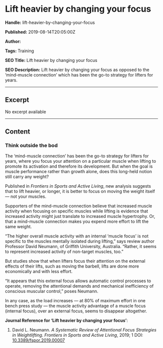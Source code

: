 # Lift heavier by changing your focus

**Handle:** lift-heavier-by-changing-your-focus

**Published:** 2019-08-14T20:05:00Z

**Author:**  

**Tags:** Training

**SEO Title:** Lift heavier by changing your focus

**SEO Description:** Lift heavier by changing your focus as opposed to the ‘mind-muscle connection’ which has been the go-to strategy for lifters for years.

---

## Excerpt

No excerpt available

---

## Content

### Think outside the bod

The ‘mind-muscle connection’ has been the go-to strategy for lifters for years, where you focus your attention on a particular muscle when lifting to promote its activation and therefore its development. But when the goal is muscle performance rather than growth alone, does this long-held notion still carry any weight?

Published in *Frontiers in Sports and Active Living*, new analysis suggests that to lift heavier, or longer, it is better to focus on moving the weight itself — not your muscles.

Supporters of the mind-muscle connection believe that increased muscle activity when focusing on specific muscles while lifting is evidence that increased activity might just translate to increased muscle hypertrophy. Or, that a mind-muscle connection makes you expend more effort to lift the same weight.

“The higher overall muscle activity with an internal ‘muscle focus’ is not specific to the muscles mentally isolated during lifting,” says review author Professor David Neumann, of Griffith University, Australia. “Rather, it seems to represent increased activity of non-target muscles, too.”

But studies show that when lifters focus their attention on the external effects of their lifts, such as moving the barbell, lifts are done more economically and with less effort.

“It appears that this external focus allows automatic control processes to operate, removing the attentional demands and mechanical inefficiency of conscious muscular control,” poses Neumann.

In any case, as the load increases — at 80% of maximum effort in one bench press study — the muscle activity advantage of a muscle focus (internal focus), over an external focus, seems to disappear altogether.

**Journal Reference for ‘Lift heavier by changing your focus’**:
1. David L. Neumann. *A Systematic Review of Attentional Focus Strategies in Weightlifting*. *Frontiers in Sports and Active Living*, 2019; 1 DOI: [10.3389/fspor.2019.00007](http://dx.doi.org/10.3389/fspor.2019.00007)

